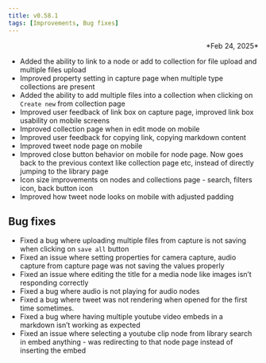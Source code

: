```yaml
---
title: v0.58.1
tags: [Improvements, Bug fixes]
---
```

<div align="right">*Feb 24, 2025*</div>


- Added the ability to link to a node or add to collection for file upload and multiple files upload
- Improved property setting in capture page when multiple type collections are present
- Added the ability to add multiple files into a collection when clicking on `Create new` from collection page
- Improved user feedback of link box on capture page, improved link box usability on mobile screens
- Improved collection page when in edit mode on mobile
- Improved user feedback for copying link, copying markdown content
- Improved tweet node page on mobile
- Improved close button behavior on mobile for node page. Now goes back to the previous context like collection page etc, instead of directly jumping to the library page
- Icon size improvements on nodes and collections page - search, filters icon, back button icon
- Improved how tweet node looks on mobile with adjusted padding
 

## Bug fixes

- Fixed a bug where uploading multiple files from capture is not saving when clicking on `save all` button
- Fixed an issue where setting properties for camera capture, audio capture from capture page was not saving the values properly
- Fixed an issue where editing the title for a media node like images isn’t responding correctly
- Fixed a bug where audio is not playing for audio nodes
- Fixed a bug where tweet was not rendering when opened for the first time sometimes.
- Fixed a bug where having multiple youtube video embeds in a markdown isn’t working as expected
- Fixed an issue where selecting a youtube clip node from library search in embed anything - was redirecting to that node page instead of inserting the embed